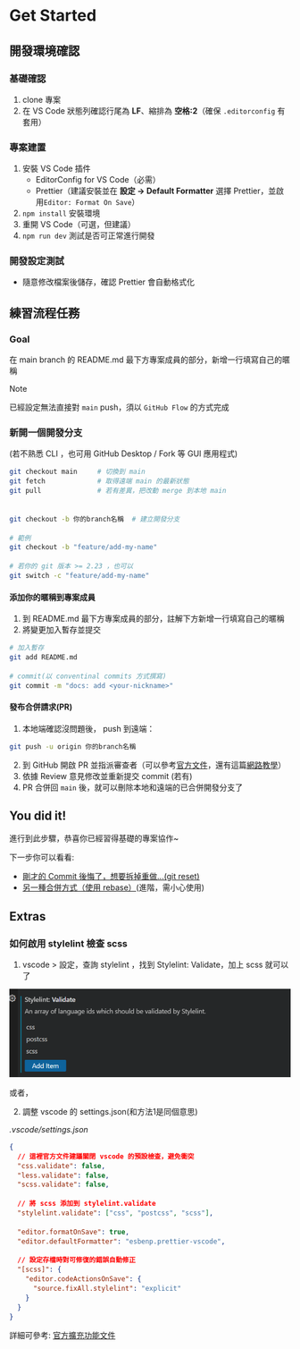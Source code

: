 # Get Started

## 開發環境確認

### 基礎確認

1. clone 專案
2. 在 VS Code 狀態列確認行尾為 **LF**、縮排為 **空格:2**（確保 `.editorconfig` 有套用）

### 專案建置

1. 安裝 VS Code 插件
   - EditorConfig for VS Code（必需）
   - Prettier（建議安裝並在 **設定 → Default Formatter** 選擇 Prettier，並啟用`Editor: Format On Save`）
2. `npm install` 安裝環境
3. 重開 VS Code（可選，但建議）
4. `npm run dev` 測試是否可正常進行開發

### 開發設定測試

- 隨意修改檔案後儲存，確認 Prettier 會自動格式化

## 練習流程任務

### Goal

在 main branch 的 README.md 最下方專案成員的部分，新增一行填寫自己的暱稱

> [!NOTE]
> 已經設定無法直接對 `main` push，須以 `GitHub Flow` 的方式完成

### 新開一個開發分支

(若不熟悉 CLI ，也可用 GitHub Desktop / Fork 等 GUI 應用程式)

```sh
git checkout main     # 切換到 main
git fetch             # 取得遠端 main 的最新狀態
git pull              # 若有差異，把改動 merge 到本地 main


git checkout -b 你的branch名稱  # 建立開發分支

# 範例
git checkout -b "feature/add-my-name"

# 若你的 git 版本 >= 2.23 ，也可以
git switch -c "feature/add-my-name"
```

#### 添加你的暱稱到專案成員

1. 到 README.md 最下方專案成員的部分，註解下方新增一行填寫自己的暱稱
2. 將變更加入暫存並提交

```sh
# 加入暫存
git add README.md

# commit(以 conventinal commits 方式撰寫)
git commit -m "docs: add <your-nickname>"
```

#### 發布合併請求(PR)

1. 本地端確認沒問題後， push 到遠端：

```sh
git push -u origin 你的branch名稱
```

2. 到 GitHub 開啟 PR 並指派審查者（可以參考[官方文件](https://docs.github.com/en/pull-requests/collaborating-with-pull-requests/proposing-changes-to-your-work-with-pull-requests/creating-a-pull-request)，還有這篇[網路教學](https://medium.com/jordanttcdesign/git-%E8%AA%B2%E7%A8%8B%E5%AD%B8%E7%BF%92%E7%AD%86%E8%A8%98-ep4-790f010a7fa3)）
3. 依據 Review 意見修改並重新提交 commit (若有)
4. PR 合併回 `main` 後，就可以刪除本地和遠端的已合併開發分支了

## You did it!

進行到此步驟，恭喜你已經習得基礎的專案協作~

下一步你可以看看:

- [剛才的 Commit 後悔了，想要拆掉重做...(git reset)](https://gitbook.tw/chapters/using-git/reset-commit)
- [另一種合併方式（使用 rebase）](https://gitbook.tw/chapters/branch/merge-with-rebase)(進階，需小心使用)

## Extras

### 如何啟用 stylelint 檢查 scss

1.  vscode > 設定，查詢 stylelint ，找到 Stylelint: Validate，加上 scss 就可以了

![image](/docs/images/add-scss-to-stylelint-check.png)

或者，

2. 調整 vscode 的 settings.json(和方法1是同個意思)

_.vscode/settings.json_

```json
{
  // 這裡官方文件建議關閉 vscode 的預設檢查，避免衝突
  "css.validate": false,
  "less.validate": false,
  "scss.validate": false,

  // 將 scss 添加到 stylelint.validate
  "stylelint.validate": ["css", "postcss", "scss"],

  "editor.formatOnSave": true,
  "editor.defaultFormatter": "esbenp.prettier-vscode",

  // 設定存檔時對可修復的錯誤自動修正
  "[scss]": {
    "editor.codeActionsOnSave": {
      "source.fixAll.stylelint": "explicit"
    }
  }
}
```

詳細可參考: [官方擴充功能文件](https://marketplace.visualstudio.com/items?itemName=stylelint.vscode-stylelint#stylelintvalidate)
